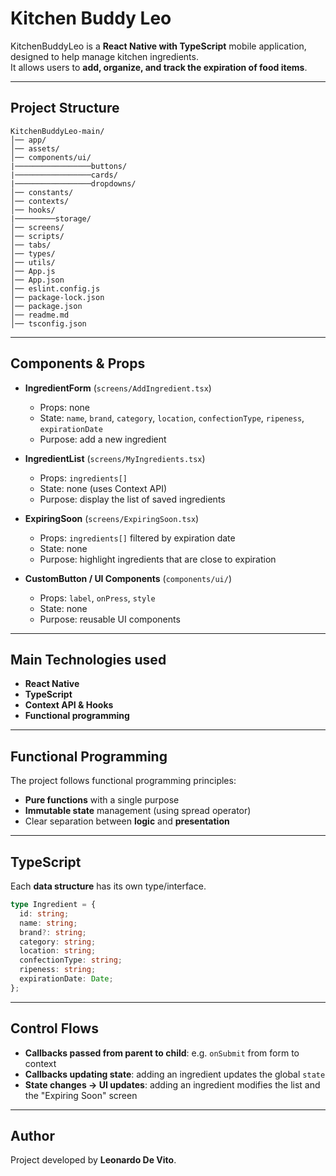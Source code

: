 # Kitchen Buddy Leo

KitchenBuddyLeo is a **React Native with TypeScript** mobile application, designed to help manage kitchen ingredients.  
It allows users to **add, organize, and track the expiration of food items**.  

---

## Project Structure
```
KitchenBuddyLeo-main/
│── app/ 
│── assets/  
│── components/ui/
|─────────────────buttons/
|─────────────────cards/
|─────────────────dropdowns/
│── constants/  
│── contexts/   
│── hooks/
|─────────storage/    
│── screens/
│── scripts/      
│── tabs/     
│── types/     
│── utils/     
│── App.js
│── App.json
│── eslint.config.js
│── package-lock.json
│── package.json
│── readme.md
│── tsconfig.json 
```

---

## Components & Props

- **IngredientForm** (`screens/AddIngredient.tsx`)  
  - Props: none  
  - State: `name`, `brand`, `category`, `location`, `confectionType`, `ripeness`, `expirationDate`  
  - Purpose: add a new ingredient  

- **IngredientList** (`screens/MyIngredients.tsx`)  
  - Props: `ingredients[]`  
  - State: none (uses Context API)  
  - Purpose: display the list of saved ingredients  

- **ExpiringSoon** (`screens/ExpiringSoon.tsx`)  
  - Props: `ingredients[]` filtered by expiration date  
  - State: none  
  - Purpose: highlight ingredients that are close to expiration  

- **CustomButton / UI Components** (`components/ui/`)  
  - Props: `label`, `onPress`, `style`  
  - State: none  
  - Purpose: reusable UI components  

---

## Main Technologies used
- **React Native**
- **TypeScript**
- **Context API & Hooks**
- **Functional programming**


---

## Functional Programming
The project follows functional programming principles:
- **Pure functions** with a single purpose  
- **Immutable state** management (using spread operator)  
- Clear separation between **logic** and **presentation**  

---

## TypeScript
Each **data structure** has its own type/interface.  

```ts
type Ingredient = {
  id: string;
  name: string;
  brand?: string;
  category: string;
  location: string;
  confectionType: string;
  ripeness: string;
  expirationDate: Date;
};
```


---

## Control Flows
- **Callbacks passed from parent to child**: e.g. `onSubmit` from form to context  
- **Callbacks updating state**: adding an ingredient updates the global `state`  
- **State changes → UI updates**: adding an ingredient modifies the list and the "Expiring Soon" screen  

---

## Author
Project developed by **Leonardo De Vito**.  






